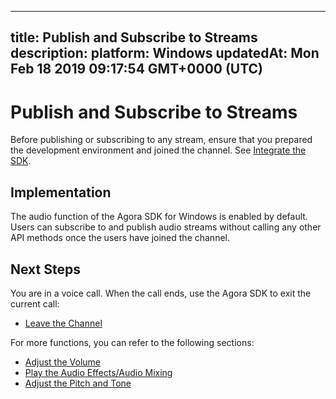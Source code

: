 
---
title: Publish and Subscribe to Streams
description: 
platform: Windows
updatedAt: Mon Feb 18 2019 09:17:54 GMT+0000 (UTC)
---
# Publish and Subscribe to Streams
Before publishing or subscribing to any stream, ensure that you prepared the development environment and joined the channel. See [Integrate the SDK](../../en/Voice/windows_video.md).

## Implementation
The audio function of the Agora SDK for Windows is enabled by default. Users can subscribe to and publish audio streams without calling any other API methods once the users have joined the channel.

## Next Steps
You are in a voice call. When the call ends, use the Agora SDK to exit the current call:

- [Leave the Channel](../../en/Voice/leave_windows.md)

For more functions, you can refer to the following sections:

- [Adjust the Volume](../../en/Voice/volume_windows.md)
- [Play the Audio Effects/Audio Mixing](../../en/Voice/effect_mixing_windows.md)
- [Adjust the Pitch and Tone](../../en/Voice/voice_effect_windows.md)
